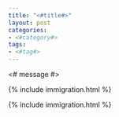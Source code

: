 ```yaml
---
title: "<#title#>"
layout: post
categories:
- <#category#>
tags: 
- <#tag#>
---
```


<# message #>

{% include immigration.html %}

{% include immigration.html %}

